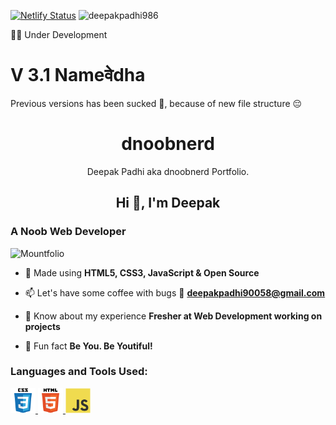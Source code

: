 [![Netlify Status](https://api.netlify.com/api/v1/badges/4d9183ee-0caa-48ab-803a-a97fbce157ff/deploy-status)](https://app.netlify.com/sites/dnoobnerd/deploys)
<img src="https://komarev.com/ghpvc/?username=deepakpadhi986&label=Profile%20views&color=0e75b6&style=flat" alt="deepakpadhi986" />
<p>🌴🚧 Under Development</p>
<h1>V 3.1 Nameवेdha</h1>
<p>Previous versions has been sucked 🤬, because of new file structure 😔</p>
<h1 align="center">dnoobnerd</h1>
<p align="center">Deepak Padhi aka dnoobnerd Portfolio.</p>
<h2 align="center">Hi 👋, I'm Deepak</h2>
<h3>A Noob Web Developer</h3>
<img src="https://github.com/deepakpadhi986/dnoobnerd/raw/main/shaun.gif" alt="Mountfolio">
<!-- <p align="left"> <img src="https://komarev.com/ghpvc/?username=deepakpadhi986&label=Profile%20views&color=0e75b6&style=flat" alt="deepakpadhi986" /> </p> -->

- 🍻 Made using **HTML5, CSS3, JavaScript & Open Source**

- 📫 Let's have some coffee with bugs 🙂 **deepakpadhi90058@gmail.com**

- 📄 Know about my experience **Fresher at Web Development working on projects**

- 🤗 Fun fact **Be You. Be Youtiful!**

<p align="left">
</p>

<h3 align="left">Languages and Tools Used:</h3>
<p align="left"> <a href="https://www.w3schools.com/css/" target="_blank" rel="noreferrer"> <img src="https://raw.githubusercontent.com/devicons/devicon/master/icons/css3/css3-original-wordmark.svg" alt="css3" width="40" height="40"/> </a> <a href="https://www.w3.org/html/" target="_blank" rel="noreferrer"> <img src="https://raw.githubusercontent.com/devicons/devicon/master/icons/html5/html5-original-wordmark.svg" alt="html5" width="40" height="40"/> </a> <a href="https://developer.mozilla.org/en-US/docs/Web/JavaScript" target="_blank" rel="noreferrer"> <img src="https://raw.githubusercontent.com/devicons/devicon/master/icons/javascript/javascript-original.svg" alt="javascript" width="40" height="40"/> </a> </p>

